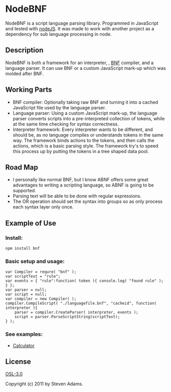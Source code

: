 NodeBNF
=======

NodeBNF is a script language parsing library. Programmed in JavaScript and tested with [nodeJS]( https://github.com/joyent/node). It was made to work with another project as a dependency for sub language processing in node.

Description
-----------

NodeBNF is both a framework for an interpreter, , [BNF]( http://en.wikipedia.org/wiki/Backus%E2%80%93Naur_Form) compiler, and a language parser. It can use BNF or a custom JavaScript mark-up which was molded after BNF.

Working Parts
-------------

- BNF compiler:  Optionally taking raw BNF and turning it into a cached JavaScript file used by the language parser.
- Language parser: Using a custom JavaScript mark-up, the language parser converts scripts into a pre-interpreted collection of tokens, while at the same time checking for syntax correctness.
- Interpreter framework: Every interpreter wants to be different, and should be, as no language compiles or understands tokens in the same way. The framework binds actions to the tokens, and then calls the actions, which is a basic parsing style. The framework try's to speed this process up by putting the tokens in a tree shaped data pool.

Road Map
--------

- I personally like normal BNF, but I know ABNF offers some great advantages to writing a scripting language, so ABNF is going to be supported.
- Parsing text will be able to be done with regular expressions.
- The OR operation should set the syntax into groups so as only process each syntax layer only once.

Example of Use
--------------

### Install:

    npm install bnf

### Basic setup and usage:

    var Compiler = requre( "bnf" );
    var scriptText = "rule";
    var events = { "rule":function( token ){ console.log( "found rule" ); } };
    var parser = null;
    var script = null;
    var compiler = new Compiler( );
    compiler.CompileScript( "./languagefile.bnf", "cacheid", function( interpreter ){
        parser = compiler.CreateParser( interpreter, events );
        script = parser.ParseScriptString(scriptText);
    } );
    
### See examples:

- [Calculator](https://github.com/navstev0/nodebnf/tree/master/examples/calculator)

License
-------
[OSL-3.0](http://www.opensource.org/licenses/OSL-3.0)

Copyright (c) 2011 by Steven Adams.